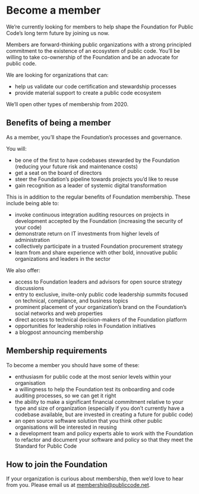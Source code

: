 # Become a member

We’re currently looking for members to help shape the Foundation for Public Code’s long term future by joining us now.

Members are forward-thinking public organizations with a strong principled commitment to the existence of an ecosystem of public code. You’ll be willing to take co-ownership of the Foundation and be an advocate for public code.

We are looking for organizations that can:

* help us validate our code certification and stewardship processes
* provide material support to create a public code ecosystem

We’ll open other types of membership from 2020.

## Benefits of being a member

As a member, you’ll shape the Foundation’s processes and governance.

You will:

* be one of the first to have codebases stewarded by the Foundation (reducing your future risk and maintenance costs)
* get a seat on the board of directors
* steer the Foundation’s pipeline towards projects you’d like to reuse
* gain recognition as a leader of systemic digital transformation

This is in addition to the regular benefits of Foundation membership. These include being able to:

* invoke continuous integration auditing resources on projects in development accepted by the Foundation (increasing the security of your code)
* demonstrate return on IT investments from higher levels of administration
* collectively participate in a trusted Foundation procurement strategy
* learn from and share experience with other bold, innovative public organizations and leaders in the sector

We also offer:

* access to Foundation leaders and advisors for open source strategy discussions
* entry to exclusive, invite-only public code leadership summits focused on technical, compliance, and business topics
* prominent placement of your organization’s brand on the Foundation’s social networks and web properties
* direct access to technical decision-makers of the Foundation platform
* opportunities for leadership roles in Foundation initiatives
* a blogpost announcing membership

## Membership requirements

To become a member you should have some of these:

* enthusiasm for public code at the most senior levels within your organisation
* a willingness to help the Foundation test its onboarding and code auditing processes, so we can get it right
* the ability to make a significant financial commitment relative to your type and size of organization (especially if you don’t currently have a codebase available, but are invested in creating a future for public code)
* an open source software solution that you think other public organisations will be interested in reusing
* a development team and policy experts able to work with the Foundation to refactor and document your software and policy so that they meet the Standard for Public Code

## How to join the Foundation

If your organization is curious about membership, then we’d love to hear from you. Please email us at <membership@publiccode.net>.
